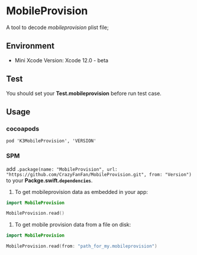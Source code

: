 # MobileProvision

A tool to decode *mobileprovision* plist file;

## Environment

- Mini Xcode Version: Xcode 12.0 - beta

## Test

You should set your **Test.mobileprovision** before run test case.

## Usage

### cocoapods

`pod 'K3MobileProvision', 'VERSION'`

### SPM

add `.package(name: "MobileProvision", url: "https://github.com/CrazyFanFan/MobileProvision.git", from: "Version")` to your **Packge.swift.`dependencies`**.

1. To get mobileprovision data as embedded in your app:

```swift
import MobileProvision

MobileProvision.read()
```

1. To get mobile provision data from a file on disk:

```swift
import MobileProvision

MobileProvision.read(from: "path_for_my.mobileprovision")
```

